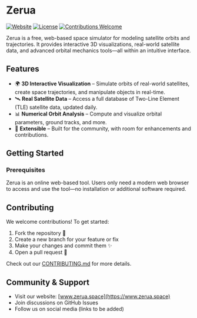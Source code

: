 # Zerua

[![Website](https://img.shields.io/badge/Website-www.zerua.space-blue)](https://www.zerua.space)
[![License](https://img.shields.io/github/license/abolfazlshirazi/zerua)](LICENSE)
[![Contributions Welcome](https://img.shields.io/badge/Contributions-Welcome-brightgreen)](CONTRIBUTING.md)

Zerua is a free, web-based space simulator for modeling satellite orbits and trajectories. It provides interactive 3D visualizations, real-world satellite data, and advanced orbital mechanics tools—all within an intuitive interface. 

## Features

- 🌍 **3D Interactive Visualization** – Simulate orbits of real-world satellites, create space trajectories, and manipulate objects in real-time.
- 🛰️ **Real Satellite Data** – Access a full database of Two-Line Element (TLE) satellite data, updated daily.
- 📊 **Numerical Orbit Analysis** – Compute and visualize orbital parameters, ground tracks, and more.
- 🔗 **Extensible** – Built for the community, with room for enhancements and contributions.

## Getting Started

### Prerequisites
Zerua is an online web-based tool. Users only need a modern web browser to access and use the tool—no installation or additional software required.

## Contributing
We welcome contributions! To get started:
1. Fork the repository 🍴
2. Create a new branch for your feature or fix
3. Make your changes and commit them ✨
4. Open a pull request 📩

Check out our [CONTRIBUTING.md](CONTRIBUTING.md) for more details.

## Community & Support
- Visit our website: [www.zerua.space](https://www.zerua.space)
- Join discussions on GitHub Issues
- Follow us on social media (links to be added)

